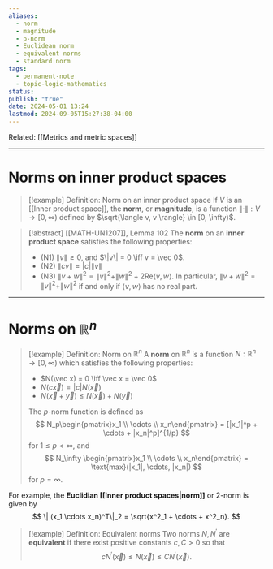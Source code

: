 ```yaml
---
aliases:
  - norm
  - magnitude
  - p-norm
  - Euclidean norm
  - equivalent norms
  - standard norm
tags:
  - permanent-note
  - topic-logic-mathematics
status: 
publish: "true"
date: 2024-05-01 13:24
lastmod: 2024-09-05T15:27:38-04:00
---
```

Related: [[Metrics and metric spaces]]

---
# Norms on inner product spaces

>[!example] Definition: Norm on an inner product space
>If $V$ is an [[Inner product space]], the **norm**, or **magnitude**, is a function $\| \cdot \| : V \to [0, \infty)$ defined by $\sqrt{\langle v, v \rangle} \in [0, \infty)$.

>[!abstract] [[MATH-UN1207]], Lemma 102
>The **norm** on an **inner product space** satisfies the following properties:
>- (N1) $\| v \| \geq 0$, and $\|v\| = 0 \iff v = \vec 0$.
>- (N2) $\|cv\| = |c| \|v\|$
>- (N3) $\|v + w \|^2 = \|v\|^2 + \|w\|^2 + 2\text{Re} \langle v,w \rangle$. In particular, $\|v + w \|^2 = \|v\|^2 + \|w\|^2$ if and only if $\langle v, w \rangle$ has no real part. 

----
# Norms on $\mathbb R^n$

>[!example] Definition: Norm on $\mathbb R^n$
>A **norm** on $\mathbb R^n$ is a function $N : \mathbb R^n \to [0, \infty)$ which satisfies the following properties:
>- $N(\vec x) = 0 \iff \vec x = \vec 0$
>- $N(c\vec x) = |c|N(\vec x)$
>- $N(\vec x + \vec y) \leq N(\vec x) + N(\vec y)$
>
>The $p$-norm function is defined as
>$$
> N_p\begin{pmatrix}x_1 \\ \cdots \\ x_n\end{pmatrix} = [|x_1|^p + \cdots + |x_n|^p]^{1/p}
>$$
>for $1 \leq p < \infty$, and 
>$$
> N_\infty \begin{pmatrix}x_1 \\ \cdots \\ x_n\end{pmatrix} = \text{max}(|x_1|, \cdots, |x_n|)
> $$
> for $p = \infty$.

For example, the **Euclidian [[Inner product spaces|norm]]** or $2$-norm is given by 
$$ 
\| (x_1 \cdots x_n)^T\|_2 = \sqrt{x^2_1 + \cdots + x^2_n}.
$$

>[!example] Definition: Equivalent norms
>Two norms $N, N^\prime$ are **equivalent** if there exist positive constants $c,C>0$ so that 
>$$ 
>cN^\prime(\vec x) \leq N(\vec x) \leq C N^\prime(\vec x).
>$$